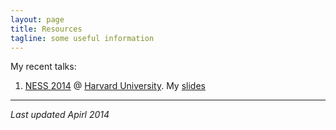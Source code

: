 ```yaml
---
layout: page
title: Resources 
tagline: some useful information 
---
```


My recent talks: 

1. [NESS 2014](http://www.hsph.harvard.edu/ness2014/) @ [Harvard University](http://www.harvard.edu). My [slides](assets/my_talks/ness_harvard.pdf)

--- 
*Last updated Apirl 2014*